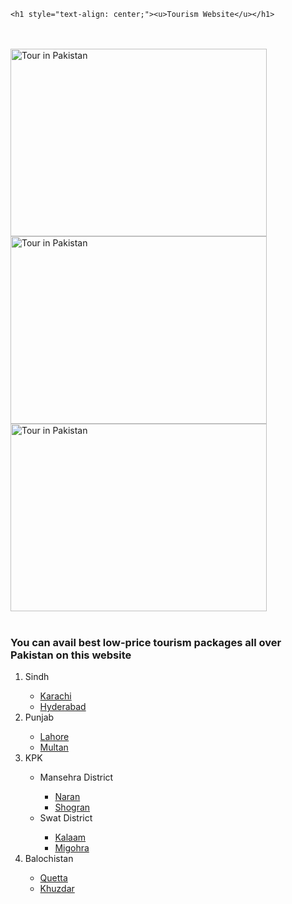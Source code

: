 <html>
<head>
    <title>Tourism</title>
</head>
<body>
        
    <h1 style="text-align: center;"><u>Tourism Website</u></h1>
<br><br>
<img src="https://i.dawn.com/primary/2019/12/5de485211e2a5.jpg" alt="Tour in Pakistan" height="300px" width="410px">
<img src="https://zameenblog.s3.amazonaws.com/blog/wp-content/uploads/2020/10/Chitral-1024x640.jpg" alt="Tour in Pakistan" height="300px" width="410px">
<img src="https://www.economy.pk/wp-content/uploads/2022/02/Pishin-Valley-Balochistan.jpg" alt="Tour in Pakistan" height="300px" width="410px"> 
<br><br>
<p><b><h3>You can avail best low-price tourism packages all over Pakistan on this website</h3></b></p>

<ol>
    <li>Sindh</li>
    <ul>
        <li><a href="Sindh/Karachi.html" target="_blank">Karachi</a></li>
        <li><a href="Sindh/Hyderabad.html" target="_blank">Hyderabad</a></li>
    </ul>
    <li>Punjab</li>
    <ul>
        <li><a href="Punjab/Lahore.html">Lahore</a></li>
        <li><a href="Punjab/Multan.html">Multan</a></li>
    </ul>
    <li>KPK</li>
    <ul>
        <li>Mansehra District</li>
        <ul>
            <li><a href="KPK/mansehra/Naran.html">Naran</a></li>
            <li><a href="KPK/mansehra/Shogran.html">Shogran</a></li>
        </ul>
        <li>Swat District</li>
        <ul>
            <li><a href="KPK/swat/Kalaam.html">Kalaam</a></li>
            <li><a href="KPK/swat/Mingora.html">Migohra</a></li>
        </ul>
    </ul>
    <li>Balochistan</li>
    <ul>
        <li><a href="Baloshistan/Quetta.html">Quetta</a></li>
        <li><a href="Baloshistan/Khuzdar.html">Khuzdar</a></li>
    </ul>
</ol>


</body>



</html>
